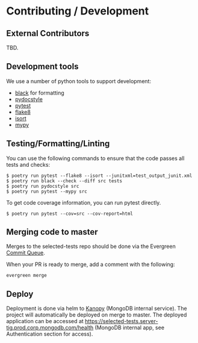 # Contributing / Development

## External Contributors

TBD.

## Development tools

We use a number of python tools to support development:
 * [black](https://github.com/psf/black) for formatting
 * [pydocstyle](https://github.com/PyCQA/pydocstyle) 
 * [pytest](https://docs.pytest.org/en/latest/)
 * [flake8](https://flake8.pycqa.org/en/latest/)
 * [isort](https://github.com/timothycrosley/isort)
 * [mypy](https://github.com/timothycrosley/isort)
 
## Testing/Formatting/Linting

You can use the following commands to ensure that the code passes all tests and checks:
 
```
$ poetry run pytest --flake8 --isort --junitxml=test_output_junit.xml
$ poetry run black --check --diff src tests
$ poetry run pydocstyle src
$ poetry run pytest --mypy src
```

To get code coverage information, you can run pytest directly.
```
$ poetry run pytest --cov=src --cov-report=html
```

## Merging code to master

Merges to the selected-tests repo should be done via the Evergreen [Commit Queue](https://github.com/evergreen-ci/evergreen/wiki/Commit-Queue).

When your PR is ready to merge, add a comment with the following:
```
evergreen merge
```

## Deploy

Deployment is done via helm to [Kanopy](https://github.com/10gen/kanopy-docs#index) (MongoDB
internal service). The project will automatically be deployed on merge to master. The deployed
application can be accessed at
https://selected-tests.server-tig.prod.corp.mongodb.com/health (MongoDB internal
app, see Authentication section for access).
